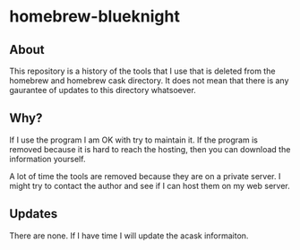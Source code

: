 # homebrew-blueknight

## About 

This repository is a history of the tools that I use that is deleted from the homebrew and homebrew cask directory. It does not mean that there is any gaurantee of updates to this directory whatsoever. 

## Why?

If I use the program I am OK with try to maintain it. If the program is removed because it is hard to reach the hosting, then you can download the information yourself.

A lot of time the tools are removed because they are on a private server. I might try to contact the author and see if I can host them on my web server. 

## Updates

There are none. If I have time I will update the acask informaiton.